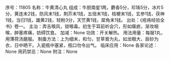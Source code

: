 序号：11805
名称：牛黄清心丸
组成：牛胆南星1两，麝香5分，珍珠5分，冰片5分，黄连末2钱，防风末1钱，荆芥末1钱，五倍末1钱，桔梗末1钱，玄参1钱，茯神1钱，当归1钱，雄黄2钱，轻粉3分，天竺黄1钱，犀角末1钱。
出处：《疮疡经验全书》卷一。
主治：弄舌喉风，锁喉毒。初生于耳前听会穴，形如瘰疬，渐攻咽喉，肿塞疼痛，妨碍饮食。
加减：None
功效：开关解热。
用法用量：每服1丸，用薄荷汤磨服。
制备方法：上为细末，和匀，甘草膏为丸，如龙眼大，辰砂为衣，日中晒干。入瓷瓶中塞紧，瓶口勿令出气。
临床应用：None
各家论述：None
用药禁忌：None
附注：None
